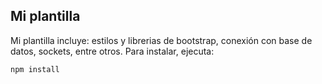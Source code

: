 ## Mi plantilla


Mi plantilla incluye: estilos y librerias de bootstrap, conexión con base de datos, sockets, entre otros. Para instalar, ejecuta:


```
npm install
```